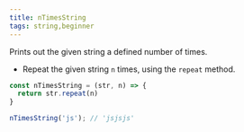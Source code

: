 ```yaml
---
title: nTimesString
tags: string,beginner
---
```


Prints out the given string a defined number of times.

- Repeat the given string `n` times, using the `repeat` method.

```js
const nTimesString = (str, n) => {
  return str.repeat(n)
}
```

```js
nTimesString('js'); // 'jsjsjs'
```
